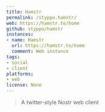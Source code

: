 ```yaml
---
title: Hamstr
permalink: /styppo.hamstr/
web: https://hamstr.to/home
github: styppo/hamstr
instances:
- name: Hamstr
  url: https://hamstr.to/home
  comment: Web instance
tags:
- social
- client
platforms:
- web
license: None
---
```


> A twitter-style Nostr web client

